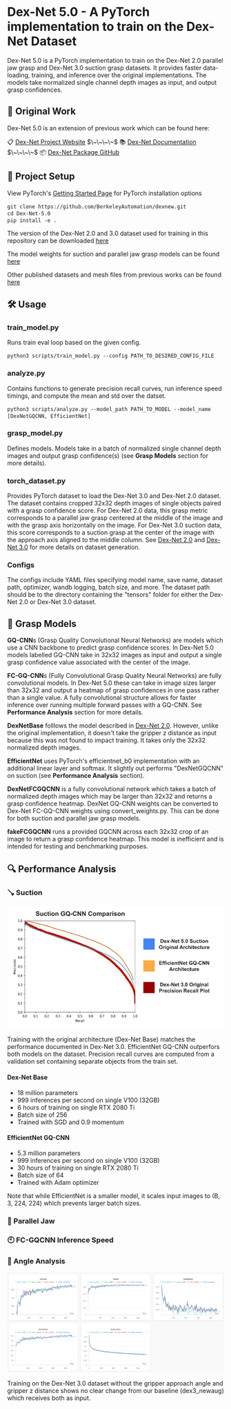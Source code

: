 # Dex-Net 5.0 - A PyTorch implementation to train on the Dex-Net Dataset
Dex-Net 5.0 is a PyTorch implementation to train on the Dex-Net 2.0 parallel jaw grasp and Dex-Net 3.0 suction grasp datasets. It provides faster data-loading, training, and inference over the original implementations. The models take normalized single channel depth images as input, and output grasp confidences.

## 📝 Original Work
Dex-Net 5.0 is an extension of previous work which can be found here:

📋 [Dex-Net Project Website](https://berkeleyautomation.github.io/dex-net/) $\~\~\~\~$ 📚 [Dex-Net Documentation](https://berkeleyautomation.github.io/dex-net/code.html)  $\~\~\~\~$ 📦 [Dex-Net Package GitHub](https://github.com/BerkeleyAutomation/dex-net)

## 🚧 Project Setup

View PyTorch's [Getting Started Page](https://pytorch.org/get-started/locally/) for PyTorch installation options

```
git clone https://github.com/BerkeleyAutomation/dexnew.git
cd Dex-Net-5.0
pip install -e .
```

The version of the Dex-Net 2.0 and 3.0 dataset used for training in this repository can be downloaded [here](https://drive.google.com/file/d/1sQakDHBZDr9tZECQH6xS0BnhzS5nNRJG/view?usp=sharing) 

The model weights for suction and parallel jaw grasp models can be found [here](https://drive.google.com/drive/folders/1FKs4O_Ss6NIEOa5PqrsZL8kbmZ_JxkuB?usp=sharing)

Other published datasets and mesh files from previous works can be found [here](https://drive.google.com/drive/u/1/folders/1-6o1-AlZs-1WWLreMa1mbWnXoeIEi14t)


## 🛠️ Usage

### train_model.py

Runs train eval loop based on the given config.

```
python3 scripts/train_model.py --config PATH_TO_DESIRED_CONFIG_FILE
```

### analyze.py

Contains functions to generate precision recall curves, run inference speed timings, and compute the mean and std over the datset.
```
python3 scripts/analyze.py --model_path PATH_TO_MODEL --model_name [DexNetGQCNN, EfficientNet]
```

### grasp_model.py

Defines models. Models take in a batch of normalized single channel depth images and output grasp confidence(s) (see **Grasp Models** section for more details).

### torch_dataset.py

Provides PyTorch dataset to load the Dex-Net 3.0 and Dex-Net 2.0 dataset. The dataset contains cropped 32x32 depth images of single objects paired with a grasp confidence score. For Dex-Net 2.0 data, this grasp metric corresponds to a parallel jaw grasp centered at the middle of the image and with the grasp axis horizontally on the image. For Dex-Net 3.0 suction data, this score corresponds to a suction grasp at the center of the image with the approach axis aligned to the middle column. See [Dex-Net 2.0](https://arxiv.org/abs/1703.09312) and [Dex-Net 3.0](https://arxiv.org/abs/1709.06670) for more details on dataset generation.

### Configs

The configs include YAML files specifying model name, save name, dataset path, optimizer, wandb logging, batch size, and more. The dataset path should be to the directory containing the "tensors" folder for either the Dex-Net 2.0 or Dex-Net 3.0 dataset.

## 🧠 Grasp Models

**GQ-CNN**s (Grasp Quality Convolutional Neural Networks) are models which use a CNN backbone to predict grasp confidence scores. In Dex-Net 5.0 models labelled GQ-CNN take in 32x32 images as input and output a single grasp confidence value associated with the center of the image.

**FC-GQ-CNN**s (Fully Convolutional Grasp Quality Neural Networks) are fully convolutional models. In Dex-Net 5.0 these can take in image sizes larger than 32x32 and output a heatmap of grasp confidences in one pass rather than a single value. A fully convolutional structure allows for faster inference over running multiple forward passes with a GQ-CNN. See **Performance Analysis** section for more details.

**DexNetBase** folllows the model described in [Dex-Net 2.0](https://arxiv.org/pdf/1703.09312.pdf). However, unlike the original implementation, it doesn't take the gripper z distance as input because this was not found to impact training. It takes only the 32x32 normalized depth images. 

**EfficientNet** uses PyTorch's efficientnet_b0 implementation with an additional linear layer and softmax. It slightly out performs "DexNetGQCNN" on suction (see **Performance Analysis** section).

**DexNetFCGQCNN** is a fully convolutional network which takes a batch of normalized depth images which may be larger than 32x32 and returns a grasp confidence heatmap. DexNet GQ-CNN weights can be converted to Dex-Net FC-GQ-CNN weights using convert_weights.py. This can be done for both suction and parallel jaw grasp models.

**fakeFCGQCNN** runs a provided GQCNN across each 32x32 crop of an image to return a grasp confidence heatmap. This model is inefficient and is intended for testing and benchmarking purposes.

## 🔍 Performance Analysis

### 🪠 Suction
![suction precision recall curve comparison](README_Images/Suction_GQCNN_Comparison)

Training with the original architecture (Dex-Net Base) matches the performance documented in Dex-Net 3.0. EfficientNet GQ-CNN outperfors both models on the dataset. Precision recall curves are computed from a validation set containing separate objects from the train set.

#### Dex-Net Base
- 18 million parameters
- 999 inferences per second on single V100 (32GB)
- 6 hours of training on single RTX 2080 Ti
- Batch size of 256
- Trained with SGD and 0.9 momentum

#### EfficientNet GQ-CNN
- 5.3 million parameters
- 999 inferences per second on single V100 (32GB)
- 30 hours of training on single RTX 2080 Ti
- Batch size of 64
- Trained with Adam optimizer

Note that while EfficientNet is a smaller model, it scales input images to (B, 3, 224, 224) which prevents larger batch sizes.


### 🦈 Parallel Jaw

### 🕙 FC-GQCNN Inference Speed

### 📐 Angle Analysis
![training with and without angle and z distance comparison](README_Images/AngleNoAnglePlot.png)

Training on the Dex-Net 3.0 dataset without the gripper approach angle and gripper z distance shows no clear change from our baseline (dex3_newaug) which receives both as input.

